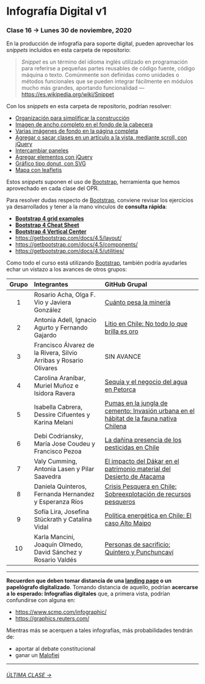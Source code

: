 # Infografía Digital v1

### Clase 16 → Lunes 30 de noviembre, 2020

En la producción de infografía para soporte digital, pueden aprovechar los *snippets* incluidos en esta carpeta de repositorio: 

> *Snippet* es un término del idioma inglés utilizado en programación para referirse a pequeñas partes reusables de código fuente, código máquina o texto. Comúnmente son definidas como unidades o métodos funcionales que se pueden integrar fácilmente en módulos mucho más grandes, aportando funcionalidad — https://es.wikipedia.org/wiki/Snippet

Con los *snippets* en esta carpeta de repositorio, podrían resolver: 

- [Organización para simplificar la construcción](https://profesorfaco.github.io/dno075-2020/clase-16/snippets/organizacion.html)
- [Imagen de ancho completo en el fondo de la cabecera](https://profesorfaco.github.io/dno075-2020/clase-16/snippets/encabezado.html)
- [Varias imágenes de fondo en la página completa](https://profesorfaco.github.io/dno075-2020/clase-16/snippets/imagenes_de_fondo.html)
- [Agregar o sacar clases en un artículo a la vista, mediante scroll, con jQuery](https://profesorfaco.github.io/dno075-2020/clase-16/snippets/viendo_un_article.html)
- [Intercambiar paneles](https://profesorfaco.github.io/dno075-2020/clase-16/snippets/intercambiar_paneles.html)
- [Agregar elementos con jQuery](https://profesorfaco.github.io/dno075-2020/clase-16/snippets/agregar_elementos.html)
- [Gráfico tipo donut, con SVG](https://profesorfaco.github.io/dno075-2020/clase-16/snippets/grafico_donut_simple.html)
- [Mapa con leafletjs](https://profesorfaco.github.io/dno075-2020/clase-16/snippets/mapa.html)

Estos *snippets* suponen el uso de [Bootstrap](https://getbootstrap.com/), herramienta que hemos aprovechado en cada clase del OPR. 

Para resolver dudas respecto de [Bootstrap](https://getbootstrap.com/), conviene revisar los ejercicios ya desarrollados y tener a la mano vínculos de **consulta rápida**:

- **[Bootstrap 4 grid examples](https://getbootstrap.com/docs/4.5/examples/grid/)**
- **[Bootstrap 4 Cheat Sheet](https://hackerthemes.com/bootstrap-cheatsheet/)**
- **[Bootstrap 4 Vertical Center](https://medium.com/wdstack/bootstrap-4-vertical-center-1211448a2eff)**
- https://getbootstrap.com/docs/4.5/layout/
- https://getbootstrap.com/docs/4.5/components/
- https://getbootstrap.com/docs/4.5/utilities/

Como todo el curso está utilizando [Bootstrap](https://getbootstrap.com/), también podría ayudarles echar un vistazo a los avances de otros grupos:

| Grupo | Integrantes | GitHub Grupal    | 
|:-----:|:---------|:-------|
| 1 | Rosario Acha, Olga F. Vio y Javiera González | [Cuánto pesa la minería](https://extra-activista.github.io/avance-05/) |
| 2 | Antonia Adell, Ignacio Agurto y Fernando Gajardo | [Litio en Chile: No todo lo que brilla es oro](https://litidos.github.io/30-nov/) |
| 3 | Francisco Álvarez de la Rivera, Silvio Arribas y Rosario Olivares | SIN AVANCE |
| 4 | Carolina Aranibar, Muriel Muñoz e Isidora Ravera | [Sequía y el negocio del agua en Petorca](https://paltorcas.github.io/pre-examen/) |
| 5 | Isabella Cabrera, Dessire Cifuentes y	Karina Melani | [Pumas en la jungla de cemento: Invasión urbana en el hábitat de la fauna nativa Chilena](https://kugagraphic.github.io/Pruebas-Infograf-a-Examen/) |
| 6 | Debi Codriansky, María Jose Coudeu y Francisco Pezoa | [La dañina presencia de los pesticidas en Chile](https://opteros.github.io/trabajandohtml02/) |
| 7 | Valy Cumming, Antonia Lasen y Pilar Saavedra | [El impacto del Dákar en el patrimonio material del Desierto de Atacama](https://anti-motos.github.io/examen/) |
| 8 | Daniela Quinteros, Fernanda Hernandez y Esperanza Ríos | [Crisis Pesquera en Chile: Sobreexplotación de recursos pesqueros](https://playaplastica.github.io/nov30/) |
| 9 | Sofía Lira, Josefina Stückrath y Catalina Vidal | [Política energética en Chile: El caso Alto Maipo](https://electricass.github.io/html-actualizado/) |
| 10 | Karla Mancini, Joaquín Olmedo, David Sánchez y Rosario Valdés | [Personas de sacrificio: Quintero y Punchuncaví](https://personas-de-sacrificio.github.io/html-primer-avance/) |

- - - - - - - - - - - 

**Recuerden que deben tomar distancia de una [landing page](https://startbootstrap.com/themes/landing-pages) o un papelógrafo digitalizado**. Tomando distancia de aquello, podrían **acercarse a lo esperado: Infografías digitales** que, a primera vista, podrían confundirse con alguna en:

- https://www.scmp.com/infographic/
- https://graphics.reuters.com/

Mientras más se acerquen a tales infografías, más probabilidades tendrán de:

- aportar al debate constitucional
- ganar un [Malofiej](https://www.malofiejgraphics.com/awards#categories)

- - - - - - - - - - - 

###### [ÚLTIMA CLASE →](https://github.com/profesorfaco/dno075-2020/tree/gh-pages/clase-17)
